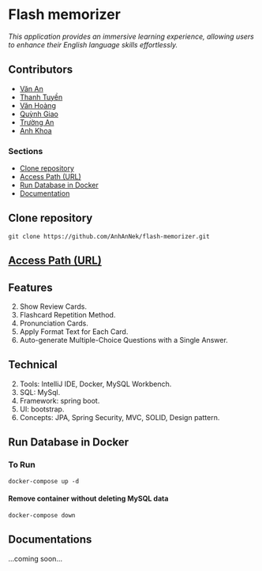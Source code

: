 # **Flash memorizer**
*This application provides an immersive learning experience, allowing users to enhance their English language skills effortlessly.*

## Contributors
- [Văn An](https://github.com/AnhAnNek)
- [Thanh Tuyền](https://github.com/ngthtuyen9823)
- [Văn Hoàng](https://github.com/NbDev82)
- [Quỳnh Giao](https://github.com/ZaoQuynh)
- [Trường An](https://github.com/TruongAnn2003)
- [Anh Khoa](https://github.com/MarkjoinedGit)

### Sections
- [Clone repository](#clone-repository)
- [Access Path (URL)](#access-path-url)
- [Run Database in Docker](#run-database-in-docker)
- [Documentation](#documentation)

## **Clone repository**
```terminal
git clone https://github.com/AnhAnNek/flash-memorizer.git
```

## **[Access Path (URL)](http://localhost:8001/)**

## **Features**
2. Show Review Cards.
3. Flashcard Repetition Method.
4. Pronunciation Cards.
5. Apply Format Text for Each Card.
6. Auto-generate Multiple-Choice Questions with a Single Answer.

## **Technical**
2. Tools: IntelliJ IDE, Docker, MySQL Workbench.
3. SQL: MySql.
4. Framework: spring boot.
5. UI: bootstrap.
6. Concepts: JPA, Spring Security, MVC, SOLID, Design pattern.

## **Run Database in Docker**

### To Run
```
docker-compose up -d 
```

#### Remove container without deleting MySQL data
```
docker-compose down
```

## **Documentations**
...coming soon...
